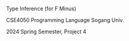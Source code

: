 Type Inference (for F Minus)

CSE4050 Programming Language Sogang Univ.

2024 Spring Semester, Project 4

